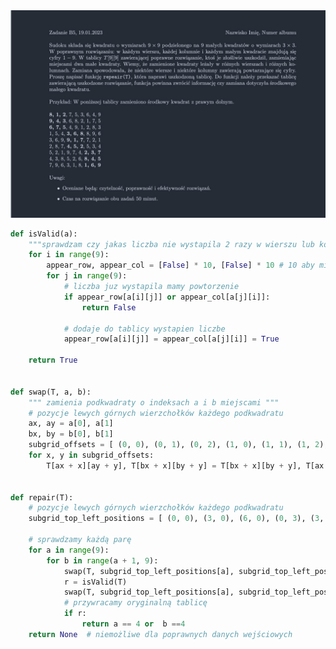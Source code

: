<picture>
  <source srcset="../../../srt/zbior_zadan/2022_B5.png" media="(prefers-color-scheme: light)">
  <source srcset="../../../srt/zbior_zadan/black_2022_B5.png" media="(prefers-color-scheme: dark)">
  <img src="../../../srt/zbior_zadan/black_2022_B5.png" alt="zadanie 2022_B5">
</picture>

```python
def isValid(a):
    """sprawdzam czy jakas liczba nie wystapila 2 razy w wierszu lub kolumnie"""
    for i in range(9):
        appear_row, appear_col = [False] * 10, [False] * 10 # 10 aby miec liczby 1-9 z niepotrzebnym 0
        for j in range(9):
            # liczba juz wystapila mamy powtorzenie
            if appear_row[a[i][j]] or appear_col[a[j][i]]:
                return False

            # dodaje do tablicy wystapien liczbe
            appear_row[a[i][j]] = appear_col[a[j][i]] = True

    return True


def swap(T, a, b):
    """ zamienia podkwadraty o indeksach a i b miejscami """
    # pozycje lewych górnych wierzchołków każdego podkwadratu
    ax, ay = a[0], a[1]
    bx, by = b[0], b[1]
    subgrid_offsets = [ (0, 0), (0, 1), (0, 2), (1, 0), (1, 1), (1, 2), (2, 0), (2, 1), (2, 2) ]
    for x, y in subgrid_offsets:
        T[ax + x][ay + y], T[bx + x][by + y] = T[bx + x][by + y], T[ax + x][ay + y]


def repair(T):
    # pozycje lewych górnych wierzchołków każdego podkwadratu
    subgrid_top_left_positions = [ (0, 0), (3, 0), (6, 0), (0, 3), (3, 3), (6, 3), (0, 6), (3, 6), (6, 6) ]

    # sprawdzamy każdą parę
    for a in range(9):
        for b in range(a + 1, 9):
            swap(T, subgrid_top_left_positions[a], subgrid_top_left_positions[b])
            r = isValid(T)
            swap(T, subgrid_top_left_positions[a], subgrid_top_left_positions[b])
            # przywracamy oryginalną tablicę
            if r:
                return a == 4 or  b ==4
    return None  # niemożliwe dla poprawnych danych wejściowych
```
